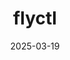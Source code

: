 ---
sitemap: false
external: https://github.com/Kikobeats/flyctl
date: '2025-03-19'
title: 'flyctl'
---